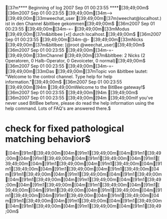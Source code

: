 [37m****  Beginning of log  2007 Sep 01 00:23:55  ****[39;49;00m$
[36m2007 Sep 01 00:23:55  [39;49;00m[34m--> [39;49;00m[33mweechat_user [39;49;00m[37m(weechat@localhost.) ist in den Channel &bitlbee gekommen[39;49;00m$
[36m2007 Sep 01 00:23:55  [39;49;00m[34m-=- [39;49;00m[33mModus [39;49;00m[37m&bitlbee [+t] durch localhost.[39;49;00m$
[36m2007 Sep 01 00:23:55  [39;49;00m[34m-@- [39;49;00m[33mNicks [39;49;00m[37m&bitlbee: [@root @weechat_user][39;49;00m$
[36m2007 Sep 01 00:23:55  [39;49;00m[34m-=- [39;49;00m[33mChannel [39;49;00m[37m&bitlbee: 2 Nicks (2 Operatoren, 0 Halb-Operator, 0 Gevoiceter, 0 normal)[39;49;00m$
[36m2007 Sep 01 00:23:55  [39;49;00m[34m-=- [39;49;00m[33mDas [39;49;00m[37mTopic von &bitlbee lautet: "Welcome to the control channel. Type help for help information."[39;49;00m$
[36m2007 Sep 01 00:23:55  [39;49;00m[94m<root> [39;49;00mWelcome to the BitlBee gateway!$
[36m2007 Sep 01 00:23:55  [39;49;00m[94m<root> [39;49;00m$
[36m2007 Sep 01 00:23:55  [39;49;00m[94m<root> [39;49;00mIf you've never used BitlBee before, please do read the help information using the help command. Lots of FAQ's are answered there.$
# check for fixed pathological matching behavior$
[04m[91m1[39;49;00m[04m[91m1[39;49;00m[04m[91m1[39;49;00m[04m[91m1[39;49;00m[04m[91m1[39;49;00m[04m[91m1[39;49;00m[04m[91m1[39;49;00m[04m[91m1[39;49;00m[04m[91m1[39;49;00m[04m[91m1[39;49;00m[04m[91m1[39;49;00m[04m[91m1[39;49;00m[04m[91m1[39;49;00m[04m[91m1[39;49;00m[04m[91m1[39;49;00m[04m[91m1[39;49;00m[04m[91m1[39;49;00m[04m[91m1[39;49;00m[04m[91m1[39;49;00m[04m[91m1[39;49;00m[04m[91m1[39;49;00m[04m[91m1[39;49;00m[04m[91m1[39;49;00m[04m[91m1[39;49;00m[04m[91m1[39;49;00m[04m[91m1[39;49;00m[04m[91m1[39;49;00m[04m[91m1[39;49;00m[04m[91m1[39;49;00m[04m[91m1[39;49;00m[04m[91m1[39;49;00m$
